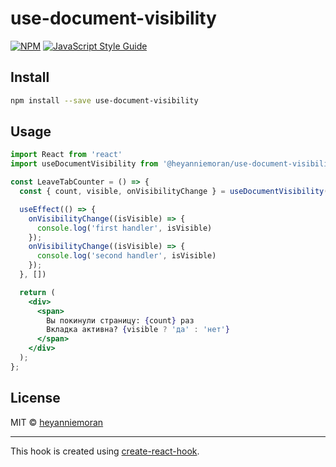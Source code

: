 # use-document-visibility

>

[![NPM](https://img.shields.io/npm/v/use-document-visibility.svg)](https://www.npmjs.com/package/use-document-visibility) [![JavaScript Style Guide](https://img.shields.io/badge/code_style-standard-brightgreen.svg)](https://standardjs.com)

## Install

```bash
npm install --save use-document-visibility
```

## Usage

```jsx
import React from 'react'
import useDocumentVisibility from '@heyanniemoran/use-document-visibility'

const LeaveTabCounter = () => {
  const { count, visible, onVisibilityChange } = useDocumentVisibility();

  useEffect(() => {
    onVisibilityChange((isVisible) => {
      console.log('first handler', isVisible)
    });
    onVisibilityChange((isVisible) => {
      console.log('second handler', isVisible)
    });
  }, [])

  return (
    <div>
      <span>
        Вы покинули страницу: {count} раз
        Вкладка активна? {visible ? 'да' : 'нет'}
      </span>
    </div>
  );
};
```

## License

MIT © [heyanniemoran](https://github.com/heyanniemoran)

---

This hook is created using [create-react-hook](https://github.com/hermanya/create-react-hook).
